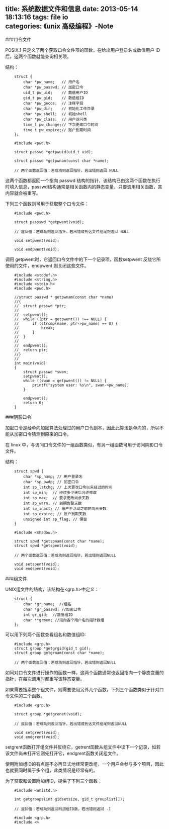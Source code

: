 title: 系统数据文件和信息
date: 2013-05-14 18:13:16
tags: file io  
categories: 《unix 高级编程》-Note
---

###口令文件

POSIX.1 只定义了两个获取口令文件项的函数，在给出用户登录名或数值用户 ID 后，这两个函数就能查询相关项。

结构：

```
	struct {
		char *pw_name;   // 用户名
		char *pw_passwd; // 加密口令
		uid_t pw_uid;    // 数值用户ID
		gid_t pw_gid;    // 数值组ID
		char *pw_gecos;  // 注释字段
		char *pw_dir;    // 初始化工作目录
		char *pw_shell;  // 初始shell
		char *pw_class;  // 用户访问类
		time_t pw_change;// 下次更改口令时间
		time_t pw_expire;// 账户到期时间
	};

	#include <pwd.h>
	
	struct passwd *getpwuid(uid_t uid);
	
	struct passwd *getpwnam(const char *name);
	
	// 两个函数返回值：若成功则返回指针，若出错则返回 NULL
```


这两个函数都返回一个指向 passwd 结构的指针，该结构已由这两个函数在执行时填入信息，passwd结构通常是相关函数内的静态变量，只要调用相关函数，其内容就会被重写。

下列三个函数则可用于获取整个口令文件：

```
	#include <pwd.h>
	
	struct passswd *getpwent(void);
	
	// 返回值：若成功则返回指针，若出错或到达文件结尾则返回 NULL
	
	void setpwent(void);
	
	void endpwent(void);
```

调用 getpwent时，它返回口令文件中的下一个记录项，函数setpwent 反绕它所使用的文件，endpwent 则关闭这些文件。

```
	#include <stddef.h>
	#include <string.h>
	#include <stdio.h>
	#include <pwd.h>
	
	//struct passwd * getpwnam(const char *name)
	//{
	//  struct passwd *ptr;
	//
	//  setpwent();
	//  while ((ptr = getpwent()) !== NULL) {
	//      if (strcmp(name, ptr->pw_name) == 0) {
	//          break;  
	//      }
	//  }
	//
	//  endpwent();
	//  return ptr;
	//}
	//
	int main(void)
	{
		struct passwd *swan;
		setpwent();
		while ((swan = getpwent()) != NULL) {
			printf("system user: %s\n", swan->pw_name);
		}
	
		endpwent();
		return 0;
	}
```

###阴影口令

加密口令是经单向加密算法处理过的用户口令副本，因此此算法是单向的，所以不能从加密口令猜测到原来的口令。

在 linux 中，与访问口令文件的一组函数类似，有另一组函数可用于访问阴影口令文件。

结构：

```
	struct spwd {
		char *sp_namp; // 用户登录名
		char *sp_pwdp; // 加密口令
		int sp_lstchg; // 上次更改口令以来经过的时间
		int sp_min;  // 经过多少天后允许修改
		int sp_max;  // 要求更改尚余天数
		int sp_warn; // 到期告警天数
		int sp_inact; // 账户不活动之前的尚余天数
		int sp_expire; // 账户到期天数
		unsigned int sp_flag; // 保留
	}
	
	#include <shadow.h>
	
	struct spwd *getspnam(const char *name);
	struct spwd *getspent(void);
	
	// 两个函数返回值：若成功则返回指针，若出错则返回NULL
	
	void setspent(void);
	void endspent(void);
```


###组文件

UNIX组文件的结构，该结构在<grp.h>中定义：

```
	struct {
		char *gr_name;  //组名
		char *gr_passwd; //加密口令
		int gr_gid;  //数值组ID
		char **grmem; //指向各个用户名的指针数组	
	};
```

可以用下列两个函数查看组名和数值组ID:

```
	#include <grp.h>
	struct group *getgrgid(gid_t gid);
	struct group getgrnam(const char *name);
	
	// 两个函数返回值：若成功则返回指针，若出错则返回NULL
```

如同对口令文件进行操作的函数一样，这两个函数通常也返回指向一个静态变量的指针，在每次调用时都重写该静态变量。

如果需要搜索整个组文件，则需要使用另外几个函数，下列三个函数类似于针对口令文件的三个函数。

```
	#include <grp.h>
	
	struct group *getgrenet(void);
	
	// 返回值：若成功则返回指针，若出错或到达文件结尾则返回NULL
	
	void setgrent(void);
	void endgrent(void);
```

setgrent函数打开组文件并反绕它，getrent函数从组文件中读下一个记录，如若该文件尚未打开它则先打开它，endgrent函数关闭组文件。

使用附加组ID的有点是不必再显式地经常更改组，一个用户会参与多个项目，因此也就要同时属于多个组，此类情况是经常有的。

为了获取和设置附加组ID，提供了下列三个函数：

```
	#include <unistd.h>
	
	int getgroups(int gidsetsize, gid_t grouplist[]);
	
	// 返回值：若成功则返回附加组ID数，若出错则返回 -1
	
	#include <grp.h>
	#include <>
```

